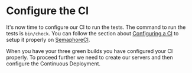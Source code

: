 # Configure the CI

It's now time to configure our CI to run the tests.
The command to run the tests is `bin/check`.
You can follow the section about [Configuring a CI](../configure_ci.md) to setup it properly on [SemaphoreCI](https://semaphoreci.com).

When you have your three green builds you have configured your CI properly.
To proceed further we need to create our servers and then configure the Continuous Deployment.
